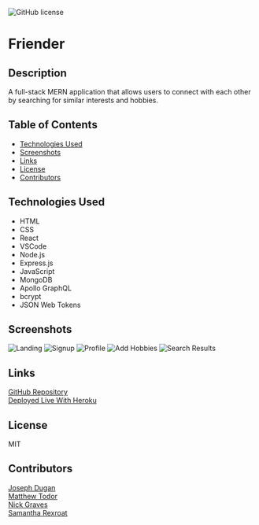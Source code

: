 ![GitHub license](https://img.shields.io/badge/license-MIT-blue.svg)

# Friender

## Description
A full-stack MERN application that allows users to connect with each other by searching for similar interests and hobbies.

## Table of Contents
* [Technologies Used](#technologies)
* [Screenshots](#screenshots)
* [Links](#links)
* [License](#license)
* [Contributors](#contributors)

## Technologies Used
* HTML
* CSS
* React
* VSCode
* Node.js
* Express.js
* JavaScript
* MongoDB
* Apollo GraphQL
* bcrypt
* JSON Web Tokens

## Screenshots
![Landing](./client//src/assets/images/screenshots/friender-ss-landing.png)
![Signup](./client/src/assets/images/screenshots/friender-ss-signup.png)
![Profile](./client/src/assets/images/screenshots/friender-ss-profile.png)
![Add Hobbies](./client/src/assets/images/screenshots/friender-ss-addhobbies.png)
![Search Results](./client/src/assets/images/screenshots/friender-ss-searchresults.png)

## Links
[GitHub Repository](https://github.com/samanthajrexroat/Friender)  
[Deployed Live With Heroku](https://friender-social-media.herokuapp.com/)

## License
MIT

## Contributors
[Joseph Dugan](https://github.com/dugan-jo)<br>
[Matthew Todor](https://github.com/Ccatalyst)<br>
[Nick Graves](https://github.com/Thekid303)<br>
[Samantha Rexroat](https://github.com/samanthajrexroat)